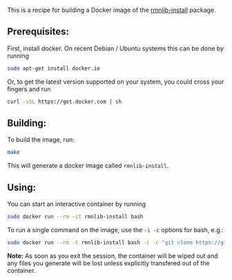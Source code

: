This is a recipe for building a Docker image of the [rmnlib-install](https://github.com/mfvalin/rmnlib-install) package.

Prerequisites:
--------------

First, install docker.  On recent Debian / Ubuntu systems this can be done by
running
```sh
sudo apt-get install docker.io
```
Or, to get the latest version supported on your system, you could cross your fingers and run
```sh
curl -sSL https://get.docker.com | sh
```

Building:
---------

To build the image, run:
```sh
make
```

This will generate a docker image called `rmnlib-install`.

Using:
------

You can start an interactive container by running
```sh
sudo docker run --rm -it rmnlib-install bash
```

To run a single command on the image, use the `-i -c` options for bash, e.g.:
```sh
sudo docker run --rm -t rmnlib-install bash -i -c "git clone https://gitlab.com/ECCC_CMDN/vgrid -b b_6.4 --depth 1; vgrid/CI/build_and_tests.ksh"
```

**Note:** As soon as you exit the session, the container will be wiped out and any files you generate will be lost unless explicitly transfered out of the container.


